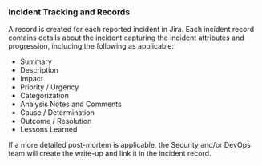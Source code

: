 ### Incident Tracking and Records

A record is created for each reported incident in Jira. Each incident
record contains details about the incident capturing the incident attributes
and progression, including the following as applicable:

- Summary
- Description
- Impact
- Priority / Urgency
- Categorization
- Analysis Notes and Comments
- Cause / Determination
- Outcome / Resolution
- Lessons Learned

If a more detailed post-mortem is applicable, the Security and/or DevOps team
will create the write-up and link it in the incident record.

